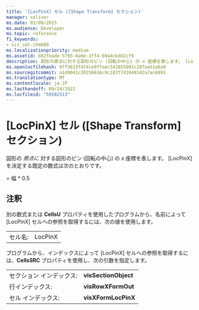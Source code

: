 ```yaml
---
title: '[LocPinX] セル ([Shape Transform] セクション)'
manager: soliver
ms.date: 03/09/2015
ms.audience: Developer
ms.topic: reference
f1_keywords:
- vis_sdr.chm680
ms.localizationpriority: medium
ms.assetid: b82feade-5793-8a6e-3ff4-69a4cbdd2cf9
description: 図形の原点に対する図形のピン (回転の中心) の x 座標を表します。 [LocPinX] を決定する既定の数式は次のとおりです。
ms.openlocfilehash: 0ff3815f474ce9ffaec543855092c197aa51a6a9
ms.sourcegitcommit: a1d9041c20256616c9c183f7d1049142a7ac6991
ms.translationtype: MT
ms.contentlocale: ja-JP
ms.lasthandoff: 09/24/2021
ms.locfileid: "59582513"
---
```

# <a name="locpinx-cell-shape-transform-section"></a>[LocPinX] セル ([Shape Transform] セクション)

図形の  *原点に*  対する図形のピン (回転の中心) の x 座標を表します。 [LocPinX] を決定する既定の数式は次のとおりです。 
  
= 幅 \* 0.5
  
## <a name="remarks"></a>注釈

別の数式または **CellsU** プロパティを使用したプログラムから、名前によって [LocPinX] セルへの参照を取得するには、次の値を使用します。 
  
|||
|:-----|:-----|
| セル名:  <br/> | LocPinX  <br/> |
   
プログラムから、インデックスによって [LocPinX] セルへの参照を取得するには、**CellsSRC** プロパティを使用し、次の引数を指定します。 
  
|||
|:-----|:-----|
| セクション インデックス:  <br/> |**visSectionObject** <br/> |
| 行インデックス:  <br/> |**visRowXFormOut** <br/> |
| セル インデックス:  <br/> |**visXFormLocPinX** <br/> |
   

